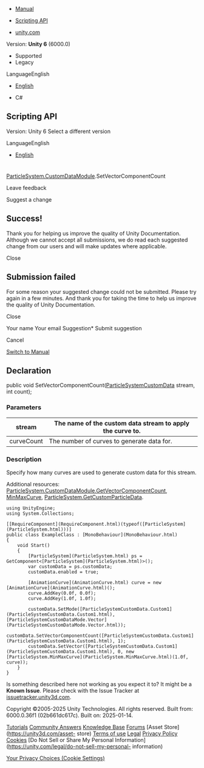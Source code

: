 [ ]()

  * [Manual](../Manual/index.html)
  * [Scripting API](../ScriptReference/index.html)

  * [unity.com](https://unity.com/)

Version: **Unity 6** (6000.0)

  * Supported
  * Legacy

LanguageEnglish

  * [English]()

  * C#

[ ](https://docs.unity3d.com)

## Scripting API

Version: Unity 6 Select a different version

LanguageEnglish

  * [English]()

#
[ParticleSystem.CustomDataModule](ParticleSystem.CustomDataModule.html).SetVectorComponentCount

Leave feedback

Suggest a change

## Success!

Thank you for helping us improve the quality of Unity Documentation. Although
we cannot accept all submissions, we do read each suggested change from our
users and will make updates where applicable.

Close

## Submission failed

For some reason your suggested change could not be submitted. Please <a>try
again</a> in a few minutes. And thank you for taking the time to help us
improve the quality of Unity Documentation.

Close

Your name Your email Suggestion* Submit suggestion

Cancel

[Switch to Manual](../Manual/class-ParticleSystem.html "Go to ParticleSystem
Component in the Manual")

## Declaration

public void
SetVectorComponentCount([ParticleSystemCustomData](ParticleSystemCustomData.html)
stream, int count);

### Parameters

stream | The name of the custom data stream to apply the curve to.  
---|---  
curveCount | The number of curves to generate data for.  
  
### Description

Specify how many curves are used to generate custom data for this stream.

Additional resources:
[ParticleSystem.CustomDataModule.GetVectorComponentCount](ParticleSystem.CustomDataModule.GetVectorComponentCount.html),
[MinMaxCurve](ParticleSystem.MinMaxCurve.html),
[ParticleSystem.GetCustomParticleData](ParticleSystem.GetCustomParticleData.html).

    
    
    using UnityEngine;
    using System.Collections;  
      
    [[RequireComponent](RequireComponent.html)(typeof([ParticleSystem](ParticleSystem.html)))]
    public class ExampleClass : [MonoBehaviour](MonoBehaviour.html)
    {
        void Start()
        {
            [ParticleSystem](ParticleSystem.html) ps = GetComponent<[ParticleSystem](ParticleSystem.html)>();
            var customData = ps.customData;
            customData.enabled = true;  
      
            [AnimationCurve](AnimationCurve.html) curve = new [AnimationCurve](AnimationCurve.html)();
            curve.AddKey(0.0f, 0.0f);
            curve.AddKey(1.0f, 1.0f);  
      
            customData.SetMode([ParticleSystemCustomData.Custom1](ParticleSystemCustomData.Custom1.html), [ParticleSystemCustomDataMode.Vector](ParticleSystemCustomDataMode.Vector.html));
            customData.SetVectorComponentCount([ParticleSystemCustomData.Custom1](ParticleSystemCustomData.Custom1.html), 1);
            customData.SetVector([ParticleSystemCustomData.Custom1](ParticleSystemCustomData.Custom1.html), 0, new [ParticleSystem.MinMaxCurve](ParticleSystem.MinMaxCurve.html)(1.0f, curve));
        }
    }
    

Is something described here not working as you expect it to? It might be a
**Known Issue**. Please check with the Issue Tracker at
[issuetracker.unity3d.com](https://issuetracker.unity3d.com).

Copyright ©2005-2025 Unity Technologies. All rights reserved. Built from:
6000.0.36f1 (02b661dc617c). Built on: 2025-01-14.

[Tutorials](https://unity3d.com/learn) [Community
Answers](https://answers.unity3d.com) [Knowledge
Base](https://support.unity3d.com/hc/en-us)
[Forums](https://forum.unity3d.com) [Asset Store](https://unity3d.com/asset-
store) [Terms of use](https://docs.unity3d.com/Manual/TermsOfUse.html)
[Legal](https://unity.com/legal) [Privacy
Policy](https://unity.com/legal/privacy-policy)
[Cookies](https://unity.com/legal/cookie-policy) [Do Not Sell or Share My
Personal Information](https://unity.com/legal/do-not-sell-my-personal-
information)

[Your Privacy Choices (Cookie Settings)](javascript:void\(0\);)


